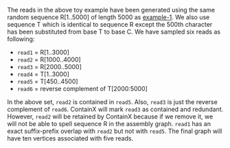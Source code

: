 The reads in the above toy example have been generated using the same random sequence R[1..5000] of length 5000 as [example-1](../example-1). We also use sequence T which is identical to sequence R except the 500th character has been substituted from base T to base C. We have sampled six reads as following:

- `read1` = R[1..3000]
- `read2` = R[1000..4000]
- `read3` = R[2000..5000]
- `read4` = T[1..3000]
- `read5` = T[450..4500]
- `read6` = reverse complement of T[2000:5000]

In the above set, `read2` is contained in `read5`. Also, `read3` is just the reverse complement of `read6`. ContainX will mark `read3` as contained and redundant. However, `read2` will be retained by ContainX because if we remove it, we will not be able to spell sequence R in the assembly graph. `read1` has an exact suffix-prefix overlap with `read2` but not with `read5`. The final graph will have ten vertices associated with five reads.
